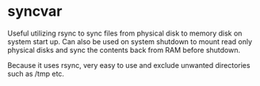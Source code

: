 # syncvar

Useful utilizing rsync to sync files from physical disk to memory disk on system start up. Can also be used on system shutdown to mount read only physical disks and sync the contents back from RAM before shutdown. 

Because it uses rsync, very easy to use and exclude unwanted directories such as /tmp etc.
